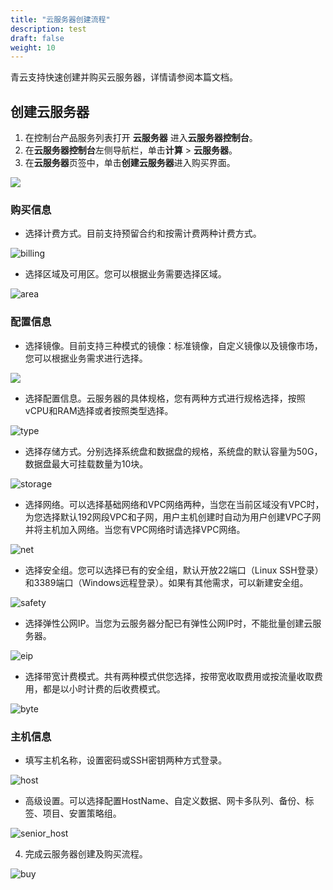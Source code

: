```yaml
---
title: "云服务器创建流程"
description: test
draft: false
weight: 10
---
```


青云支持快速创建并购买云服务器，详情请参阅本篇文档。

## 创建云服务器

1. 在控制台产品服务列表打开 **云服务器** 进入**云服务器控制台**。
2. 在**云服务器控制台**左侧导航栏，单击**计算** > **云服务器**。
3. 在**云服务器**页签中，单击**创建云服务器**进入购买界面。

![](../../quickstart/_images/vm_1.png)

### 购买信息

- 选择计费方式。目前支持预留合约和按需计费两种计费方式。

![billing](../../quickstart/_images/billing.png)

*   选择区域及可用区。您可以根据业务需要选择区域。

![area](../../quickstart/_images/area.png)

### 配置信息

- 选择镜像。目前支持三种模式的镜像：标准镜像，自定义镜像以及镜像市场，您可以根据业务需求进行选择。

![](../../quickstart/_images/mirror.png)

*   选择配置信息。云服务器的具体规格，您有两种方式进行规格选择，按照vCPU和RAM选择或者按照类型选择。

![type](../../quickstart/_images/type.png)  

*   选择存储方式。分别选择系统盘和数据盘的规格，系统盘的默认容量为50G，数据盘最大可挂载数量为10块。

![storage](../../quickstart/_images/storage.png)

- 选择网络。可以选择基础网络和VPC网络两种，当您在当前区域没有VPC时，为您选择默认192网段VPC和子网，用户主机创建时自动为用户创建VPC子网并将主机加入网络。当您有VPC网络时请选择VPC网络。

![net](../../quickstart/_images/net.png)

- 选择安全组。您可以选择已有的安全组，默认开放22端口（Linux SSH登录）和3389端口（Windows远程登录）。如果有其他需求，可以新建安全组。

![safety](../../quickstart/_images/safety.png)

- 选择弹性公网IP。当您为云服务器分配已有弹性公网IP时，不能批量创建云服务器。

![eip](../../quickstart/_images/eip.png)

- 选择带宽计费模式。共有两种模式供您选择，按带宽收取费用或按流量收取费用，都是以小时计费的后收费模式。

![byte](../../quickstart/_images/byte.png)

### 主机信息

- 填写主机名称，设置密码或SSH密钥两种方式登录。

![host](../../quickstart/_images/host.png)

- 高级设置。可以选择配置HostName、自定义数据、网卡多队列、备份、标签、项目、安置策略组。

![senior_host](../../quickstart/_images/senior_host.png)

4. 完成云服务器创建及购买流程。

![buy](../../quickstart/_images/buy.png)